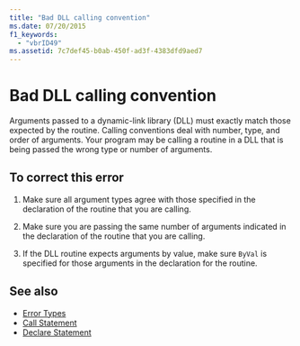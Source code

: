 ```yaml
---
title: "Bad DLL calling convention"
ms.date: 07/20/2015
f1_keywords: 
  - "vbrID49"
ms.assetid: 7c7def45-b0ab-450f-ad3f-4383dfd9aed7
---
```

# Bad DLL calling convention
Arguments passed to a dynamic-link library (DLL) must exactly match those expected by the routine. Calling conventions deal with number, type, and order of arguments. Your program may be calling a routine in a DLL that is being passed the wrong type or number of arguments.  
  
## To correct this error  
  
1. Make sure all argument types agree with those specified in the declaration of the routine that you are calling.  
  
2. Make sure you are passing the same number of arguments indicated in the declaration of the routine that you are calling.  
  
3. If the DLL routine expects arguments by value, make sure `ByVal` is specified for those arguments in the declaration for the routine.  
  
## See also

- [Error Types](../../../visual-basic/programming-guide/language-features/error-types.md)
- [Call Statement](../../../visual-basic/language-reference/statements/call-statement.md)
- [Declare Statement](../../../visual-basic/language-reference/statements/declare-statement.md)
